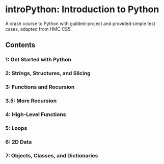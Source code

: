 # introPython: Introduction to Python

A crash course to Python with guilded-project and provided simple test cases, adapted from HMC CS5.

## Contents

### 1: Get Started with Python

### 2: Strings, Structures, and Slicing

### 3: Functions and Recursion

### 3.5: More Recursion

### 4: High-Level Functions

### 5: Loops

### 6: 2D Data

### 7: Objects, Classes, and Dictionaries
